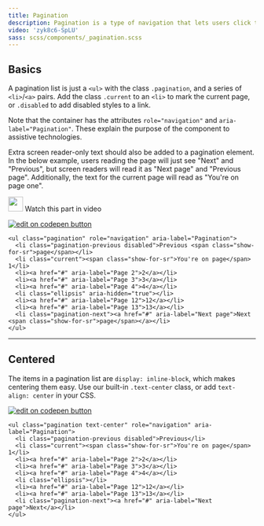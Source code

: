 ```yaml
---
title: Pagination
description: Pagination is a type of navigation that lets users click through pages of search results, products, or other related items.
video: 'zyk8c6-SpLU'
sass: scss/components/_pagination.scss
---
```


## Basics

A pagination list is just a `<ul>` with the class `.pagination`, and a series of `<li>`/`<a>` pairs. Add the class `.current` to an `<li>` to mark the current page, or `.disabled` to add disabled styles to a link.

Note that the container has the attributes `role="navigation"` and `aria-label="Pagination"`. These explain the purpose of the component to assistive technologies.

Extra screen reader-only text should also be added to a pagination element. In the below example, users reading the page will just see "Next" and "Previous", but screen readers will read it as "Next page" and "Previous page". Additionally, the text for the current page will read as "You're on page one".

<p>
  <a class="" data-open-video="1:47"><img src="{{root}}assets/img/icons/watch-video-icon.svg" class="video-icon" height="30" width="30" alt=""> Watch this part in video</a>
</p>

<div class="docs-codepen-container">
  <a class="codepen-logo-link" href="https://codepen.io/IamManchanda/pen/BRxVmB?editors=1000" target="_blank"><img src="{{root}}assets/img/logos/codepen-button.svg" class="" height="" width="" alt="edit on codepen button"></a>
</div>

```html_example
<ul class="pagination" role="navigation" aria-label="Pagination">
  <li class="pagination-previous disabled">Previous <span class="show-for-sr">page</span></li>
  <li class="current"><span class="show-for-sr">You're on page</span> 1</li>
  <li><a href="#" aria-label="Page 2">2</a></li>
  <li><a href="#" aria-label="Page 3">3</a></li>
  <li><a href="#" aria-label="Page 4">4</a></li>
  <li class="ellipsis" aria-hidden="true"></li>
  <li><a href="#" aria-label="Page 12">12</a></li>
  <li><a href="#" aria-label="Page 13">13</a></li>
  <li class="pagination-next"><a href="#" aria-label="Next page">Next <span class="show-for-sr">page</span></a></li>
</ul>
```

---

## Centered

The items in a pagination list are `display: inline-block`, which makes centering them easy. Use our built-in `.text-center` class, or add `text-align: center` in your CSS.


<div class="docs-codepen-container">
  <a class="codepen-logo-link" href="https://codepen.io/IamManchanda/pen/dWKYZb?editors=1000" target="_blank"><img src="{{root}}assets/img/logos/codepen-button.svg" class="" height="" width="" alt="edit on codepen button"></a>
</div>

```html_example
<ul class="pagination text-center" role="navigation" aria-label="Pagination">
  <li class="pagination-previous disabled">Previous</li>
  <li class="current"><span class="show-for-sr">You're on page</span> 1</li>
  <li><a href="#" aria-label="Page 2">2</a></li>
  <li><a href="#" aria-label="Page 3">3</a></li>
  <li><a href="#" aria-label="Page 4">4</a></li>
  <li class="ellipsis"></li>
  <li><a href="#" aria-label="Page 12">12</a></li>
  <li><a href="#" aria-label="Page 13">13</a></li>
  <li class="pagination-next"><a href="#" aria-label="Next page">Next</a></li>
</ul>
```
